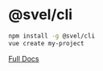 # @svel/cli

``` sh
npm install -g @svel/cli
vue create my-project
```

[Full Docs](https://cli.vuejs.org/)

